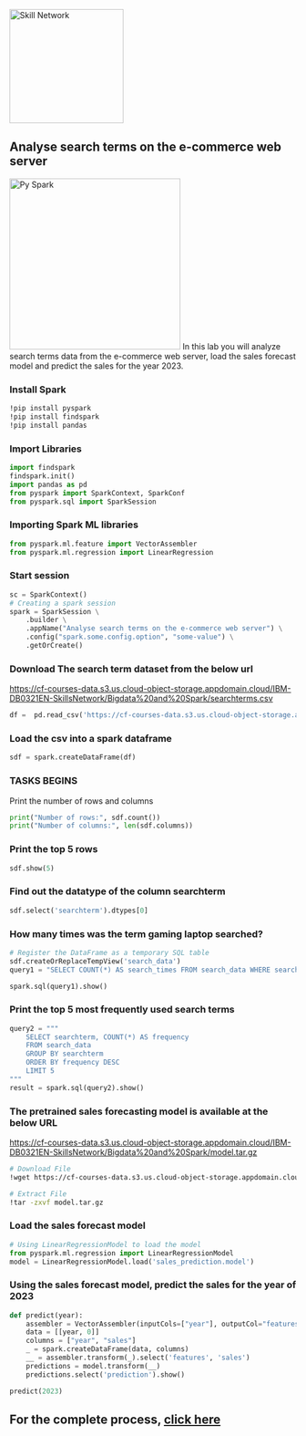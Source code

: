 <img src="https://cf-courses-data.s3.us.cloud-object-storage.appdomain.cloud/IBM-DB0321EN-SkillsNetwork/labs/module%201/images/IDSNlogo.png
" alt="Skill Network" width="200px">


## Analyse search terms on the e-commerce web server
<img src="https://www.edureka.co/blog/wp-content/uploads/2018/07/PySpark-logo-1.jpeg" alt="Py Spark" width="300px">
In this lab you will  analyze search terms data from the e-commerce web server,  load the sales forecast model and predict the sales for the year 2023.

### Install Spark
```bash
!pip install pyspark
!pip install findspark
!pip install pandas
```
### Import Libraries
```python
import findspark
findspark.init()
import pandas as pd
from pyspark import SparkContext, SparkConf
from pyspark.sql import SparkSession
```
### Importing Spark ML libraries
```python
from pyspark.ml.feature import VectorAssembler
from pyspark.ml.regression import LinearRegression
```


### Start session
```python
sc = SparkContext()
# Creating a spark session
spark = SparkSession \
    .builder \
    .appName("Analyse search terms on the e-commerce web server") \
    .config("spark.some.config.option", "some-value") \
    .getOrCreate()
```
### Download The search term dataset from the below url
https://cf-courses-data.s3.us.cloud-object-storage.appdomain.cloud/IBM-DB0321EN-SkillsNetwork/Bigdata%20and%20Spark/searchterms.csv

```python
df =  pd.read_csv('https://cf-courses-data.s3.us.cloud-object-storage.appdomain.cloud/IBM-DB0321EN-SkillsNetwork/Bigdata%20and%20Spark/searchterms.csv')
```

### Load the csv into a spark dataframe
```python
sdf = spark.createDataFrame(df)
```
### TASKS BEGINS
Print the number of rows and columns
```python
print("Number of rows:", sdf.count())
print("Number of columns:", len(sdf.columns))
```
### Print the top 5 rows
```python
sdf.show(5)
```
### Find out the datatype of the column searchterm
```python
sdf.select('searchterm').dtypes[0]
```
### How many times was the term gaming laptop searched?
```python
# Register the DataFrame as a temporary SQL table
sdf.createOrReplaceTempView('search_data')
query1 = "SELECT COUNT(*) AS search_times FROM search_data WHERE searchterm = 'gaming laptop'"

spark.sql(query1).show()
```
### Print the top 5 most frequently used search terms
```python
query2 = """
    SELECT searchterm, COUNT(*) AS frequency
    FROM search_data
    GROUP BY searchterm
    ORDER BY frequency DESC
    LIMIT 5
"""
result = spark.sql(query2).show()
```
### The pretrained sales forecasting model is available at the below URL
https://cf-courses-data.s3.us.cloud-object-storage.appdomain.cloud/IBM-DB0321EN-SkillsNetwork/Bigdata%20and%20Spark/model.tar.gz

``` bash
# Download File
!wget https://cf-courses-data.s3.us.cloud-object-storage.appdomain.cloud/IBM-DB0321EN-SkillsNetwork/Bigdata%20and%20Spark/model.tar.gz

# Extract File
!tar -zxvf model.tar.gz
```
### Load the sales forecast model
```python
# Using LinearRegressionModel to load the model
from pyspark.ml.regression import LinearRegressionModel
model = LinearRegressionModel.load('sales_prediction.model')
```
### Using the sales forecast model, predict the sales for the year of 2023
```python
def predict(year):
    assembler = VectorAssembler(inputCols=["year"], outputCol="features")
    data = [[year, 0]]
    columns = ["year", "sales"]
    _ = spark.createDataFrame(data, columns)
    __ = assembler.transform(_).select('features', 'sales')
    predictions = model.transform(__)
    predictions.select('prediction').show()

predict(2023)
```

## For the complete process, [click here](https://github.com/Makmurry/IBM-Data-Engineering-Professional-Certificate/blob/21b5c2f979fc13f42c71c4cfb0fad0f45811173c/Week6%20-%20Big%20Data%20Analytics%20With%20Spark/Spark_MLOps.ipynb)
